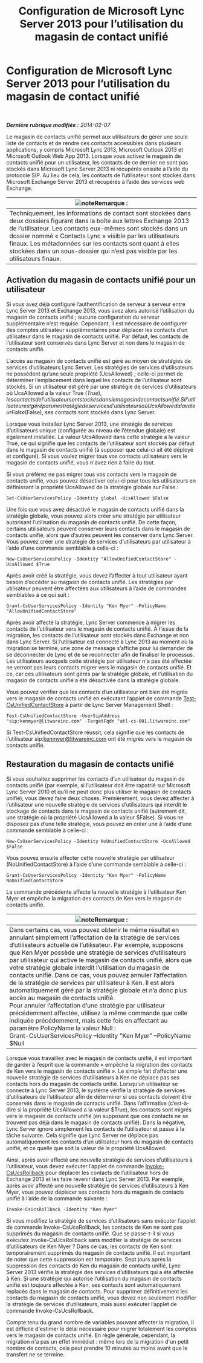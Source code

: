 ﻿---
title: Configuration de Microsoft Lync Server 2013 pour l’utilisation du magasin de contact unifié
TOCTitle: Configuration de Microsoft Lync Server 2013 pour l’utilisation du magasin de contact unifié
ms:assetid: 6aa17ae3-764e-4986-a900-85a3cdb8c1fc
ms:mtpsurl: https://technet.microsoft.com/fr-fr/library/JJ688083(v=OCS.15)
ms:contentKeyID: 49891385
ms.date: 05/20/2016
mtps_version: v=OCS.15
ms.translationtype: HT
---

# Configuration de Microsoft Lync Server 2013 pour l’utilisation du magasin de contact unifié

 

_**Dernière rubrique modifiée :** 2014-02-07_

Le magasin de contacts unifié permet aux utilisateurs de gérer une seule liste de contacts et de rendre ces contacts accessibles dans plusieurs applications, y compris Microsoft Lync 2013, Microsoft Outlook 2013 et Microsoft Outlook Web App 2013. Lorsque vous activez le magasin de contacts unifié pour un utilisateur, les contacts de ce dernier ne sont pas stockés dans Microsoft Lync Server 2013 ni récupérés ensuite à l’aide du protocole SIP. Au lieu de cela, les contacts de l’utilisateur sont stockés dans Microsoft Exchange Server 2013 et récupérés à l’aide des services web Exchange.

<table>
<thead>
<tr class="header">
<th><img src="images/Gg398920.note(OCS.15).gif" title="note" alt="note" />Remarque :</th>
</tr>
</thead>
<tbody>
<tr class="odd">
<td>Techniquement, les informations de contact sont stockées dans deux dossiers figurant dans la boîte aux lettres Exchange 2013 de l’utilisateur. Les contacts eux-mêmes sont stockés dans un dossier nommé « Contacts Lync » visible par les utilisateurs finaux. Les métadonnées sur les contacts sont quant à elles stockées dans un sous-dossier qui n’est pas visible par les utilisateurs finaux.</td>
</tr>
</tbody>
</table>


## Activation du magasin de contacts unifié pour un utilisateur

Si vous avez déjà configuré l’authentification de serveur à serveur entre Lync Server 2013 et Exchange 2013, vous avez alors autorisé l’utilisation du magasin de contacts unifié ; aucune configuration du serveur supplémentaire n’est requise. Cependant, il est nécessaire de configurer des comptes utilisateur supplémentaires pour déplacer les contacts d’un utilisateur dans le magasin de contacts unifié. Par défaut, les contacts de l’utilisateur sont conservés dans Lync Server et non dans le magasin de contacts unifié.

L’accès au magasin de contacts unifié est géré au moyen de stratégies de services d’utilisateurs Lync Server. Les stratégies de services d’utilisateurs ne possèdent qu’une seule propriété (UcsAllowed) ; celle-ci permet de déterminer l’emplacement dans lequel les contacts de l’utilisateur sont stockés. Si un utilisateur est géré par une stratégie de services d’utilisateurs où UcsAllowed a la valeur True ($True), les contacts de l’utilisateur sont stockés dans le magasin de contacts unifié. Si l’utilisateur est géré par une stratégie de services d’utilisateurs où UcsAllowed a la valeur False ($False), ses contacts sont stockés dans Lync Server.

Lorsque vous installez Lync Server 2013, une stratégie de services d’utilisateurs unique (configurée au niveau de l’étendue globale) est également installée. La valeur UcsAllowed dans cette stratégie a la valeur True, ce qui signifie que les contacts de l’utilisateur sont stockés par défaut dans le magasin de contacts unifié (à supposer que celui-ci ait été déployé et configuré). Si vous voulez migrer tous vos contacts utilisateurs vers le magasin de contacts unifié, vous n'avez rien à faire du tout.

Si vous préférez ne pas migrer tous vos contacts vers le magasin de contacts unifié, vous pouvez désactiver celui-ci pour tous les utilisateurs en définissant la propriété UcsAllowed de la stratégie globale sur False :

    Set-CsUserServicesPolicy -Identity global -UcsAllowed $False

Une fois que vous avez désactivé le magasin de contacts unifié dans la stratégie globale, vous pouvez alors créer une stratégie par utilisateur autorisant l’utilisation du magasin de contacts unifié. De cette façon, certains utilisateurs peuvent conserver leurs contacts dans le magasin de contacts unifié, alors que d’autres peuvent les conserver dans Lync Server. Vous pouvez créer une stratégie de services d’utilisateurs par utilisateur à l’aide d’une commande semblable à celle-ci :

    New-CsUserServicesPolicy -Identity "AllowUnifiedContactStore" -UcsAllowed $True

Après avoir créé la stratégie, vous devez l’affecter à tout utilisateur ayant besoin d’accéder au magasin de contacts unifié. Les stratégies par utilisateur peuvent être affectées aux utilisateurs à l’aide de commandes semblables à ce qui suit :

    Grant-CsUserServicesPolicy -Identity "Ken Myer" -PolicyName "AllowUnifiedContactStore"

Après avoir affecté la stratégie, Lync Server commence à migrer les contacts de l’utilisateur vers le magasin de contacts unifié. À l’issue de la migration, les contacts de l’utilisateur sont stockés dans Exchange et non dans Lync Server. Si l’utilisateur est connecté à Lync 2013 au moment où la migration se termine, une zone de message s’affiche pour lui demander de se déconnecter de Lync et de se reconnecter afin de finaliser le processus. Les utilisateurs auxquels cette stratégie par utilisateur n'a pas été affectée ne verront pas leurs contacts migrer vers le magasin de contacts unifié. Et ce, car ces utilisateurs sont gérés par la stratégie globale, et l'utilisation du magasin de contacts unifié a été désactivée dans la stratégie globale.

Vous pouvez vérifier que les contacts d’un utilisateur ont bien été migrés vers le magasin de contacts unifié en exécutant l’applet de commande [Test-CsUnifiedContactStore](https://docs.microsoft.com/en-us/powershell/module/skype/Test-CsUnifiedContactStore) à partir de Lync Server Management Shell :

    Test-CsUnifiedContactStore -UserSipAddress "sip:kenmyer@litwareinc.com" -TargetFqdn "atl-cs-001.litwareinc.com"

Si Test-CsUnifiedContactStore réussit, cela signifie que les contacts de l’utilisateur sip:kenmyer@litwareinc.com ont été migrés vers le magasin de contacts unifié.

## Restauration du magasin de contacts unifié

Si vous souhaitez supprimer les contacts d’un utilisateur du magasin de contacts unifié (par exemple, si l’utilisateur doit être rapatrié sur Microsoft Lync Server 2010 et qu’il ne peut donc plus utiliser le magasin de contacts unifié), vous devez faire deux choses. Premièrement, vous devez affecter à l’utilisateur une nouvelle stratégie de services d’utilisateurs qui interdit le stockage de contacts dans le magasin de contacts unifié (autrement dit, une stratégie où la propriété UcsAllowed a la valeur $False). Si vous ne disposez pas d’une telle stratégie, vous pouvez en créer une à l’aide d’une commande semblable à celle-ci :

    New-CsUserServicesPolicy -Identity NoUnifiedContactStore -UcsAllowed $False

Vous pouvez ensuite affecter cette nouvelle stratégie par utilisateur (NoUnifiedContactStore) à l’aide d’une commande semblable à celle-ci :

    Grant-CsUserServicesPolicy -Identity "Ken Myer" -PolicyName NoUnifiedContactStore

La commande précédente affecte la nouvelle stratégie à l’utilisateur Ken Myer et empêche la migration des contacts de Ken vers le magasin de contacts unifié.

<table>
<thead>
<tr class="header">
<th><img src="images/Gg398920.note(OCS.15).gif" title="note" alt="note" />Remarque :</th>
</tr>
</thead>
<tbody>
<tr class="odd">
<td>Dans certains cas, vous pouvez obtenir le même résultat en annulant simplement l’affectation de la stratégie de services d’utilisateurs actuelle de l’utilisateur. Par exemple, supposons que Ken Myer possède une stratégie de services d’utilisateurs par utilisateur qui active le magasin de contacts unifié, alors que votre stratégie globale interdit l’utilisation du magasin de contacts unifié. Dans ce cas, vous pouvez annuler l’affectation de la stratégie de services par utilisateur à Ken. Il est alors automatiquement géré par la stratégie globale et n’a donc plus accès au magasin de contacts unifié.<br />
Pour annuler l’affectation d’une stratégie par utilisateur précédemment affectée, utilisez la même commande que celle indiquée précédemment, mais cette fois en affectant au paramètre PolicyName la valeur Null :<br />
Grant-CsUserServicesPolicy –Identity &quot;Ken Myer&quot; –PolicyName $Null</td>
</tr>
</tbody>
</table>


Lorsque vous travaillez avec le magasin de contacts unifié, il est important de garder à l’esprit que la commande « empêche la migration des contacts de Ken vers le magasin de contacts unifié ». Le simple fait d’affecter une nouvelle stratégie de services d’utilisateurs à Ken ne déplace pas ses contacts hors du magasin de contacts unifié. Lorsqu’un utilisateur se connecte à Lync Server 2013, le système vérifie la stratégie de services d’utilisateurs de l’utilisateur afin de déterminer si ses contacts doivent être conservés dans le magasin de contacts unifié. Dans l’affirmative (c’est-à-dire si la propriété UcsAllowed a la valeur $True), les contacts sont migrés vers le magasin de contacts unifié (en supposant que ces contacts ne se trouvent pas déjà dans le magasin de contacts unifié). Dans la négative, Lync Server ignore simplement les contacts de l’utilisateur et passe à la tâche suivante. Cela signifie que Lync Server ne déplace pas automatiquement les contacts d’un utilisateur hors du magasin de contacts unifié, et ce quelle que soit la valeur de la propriété UcsAllowed.

Ainsi, après avoir affecté une nouvelle stratégie de services d’utilisateurs à l’utilisateur, vous devez exécuter l’applet de commande [Invoke-CsUcsRollback](https://docs.microsoft.com/en-us/powershell/module/skype/Invoke-CsUcsRollback) pour déplacer les contacts de l’utilisateur hors de Exchange 2013 et les faire revenir dans Lync Server 2013. Par exemple, après avoir affecté une nouvelle stratégie de services d’utilisateurs à Ken Myer, vous pouvez déplacer ses contacts hors du magasin de contacts unifié à l’aide de la commande suivante :

    Invoke-CsUcsRollback -Identity "Ken Myer"

Si vous modifiez la stratégie de services d’utilisateurs sans exécuter l’applet de commande Invoke-CsUcsRollback, les contacts de Ken ne sont pas supprimés du magasin de contacts unifié. Que se passe-t-il si vous exécutez Invoke-CsUcsRollback sans modifier la stratégie de services d’utilisateurs de Ken Myer ? Dans ce cas, les contacts de Ken sont temporairement supprimés du magasin de contacts unifié. Il est important de noter que cette suppression est temporaire. Sept jours après la suppression des contacts de Ken du magasin de contacts unifié, Lync Server 2013 vérifie la stratégie des services d’utilisateurs qui a été affectée à Ken. Si une stratégie qui autorise l’utilisation du magasin de contacts unifié est toujours affectée à Ken, ses contacts sont automatiquement replacés dans le magasin de contacts. Pour supprimer définitivement les contacts du magasin de contacts unifié, vous devez non seulement modifier la stratégie de services d’utilisateurs, mais aussi exécuter l’applet de commande Invoke-CsUcsRollback.

Compte tenu du grand nombre de variables pouvant affecter la migration, il est difficile d'estimer le délai nécessaire pour migrer totalement les comptes vers le magasin de contacts unifié. En règle générale, cependant, la migration n'a pas un effet immédiat : même lors de la migration d'un petit nombre de contacts, cela peut prendre 10 minutes au moins avant que le transfert ne se termine.

